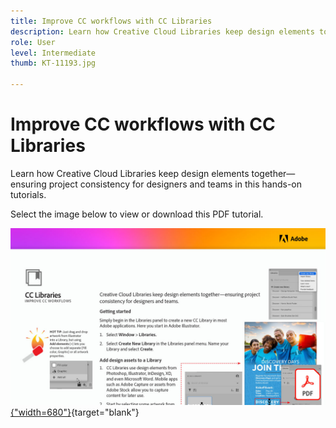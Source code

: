 ```yaml
---
title: Improve CC workflows with CC Libraries
description: Learn how Creative Cloud Libraries keep design elements together—ensuring project consistency for designers and teams
role: User
level: Intermediate
thumb: KT-11193.jpg

---
```

# Improve CC workflows with CC Libraries

Learn how Creative Cloud Libraries keep design elements together—ensuring project consistency for designers and teams in this hands-on tutorials.

Select the image below to view or download this PDF tutorial.

[![First page image of tutorial](assets/Improveccworkflowswithcclibraries.jpg){"width=680"}](assets/ImproveCCWorkflowsCCLibraries.pdf){target="blank"}
